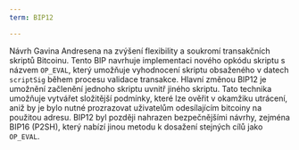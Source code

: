 ```yaml
---
term: BIP12

---
```

Návrh Gavina Andresena na zvýšení flexibility a soukromí transakčních skriptů Bitcoinu. Tento BIP navrhuje implementaci nového opkódu skriptu s názvem `OP_EVAL`, který umožňuje vyhodnocení skriptu obsaženého v datech `scriptSig` během procesu validace transakce. Hlavní změnou BIP12 je umožnění začlenění jednoho skriptu uvnitř jiného skriptu. Tato technika umožňuje vytvářet složitější podmínky, které lze ověřit v okamžiku utrácení, aniž by je bylo nutné prozrazovat uživatelům odesílajícím bitcoiny na použitou adresu. BIP12 byl později nahrazen bezpečnějšími návrhy, zejména BIP16 (P2SH), který nabízí jinou metodu k dosažení stejných cílů jako `OP_EVAL`.